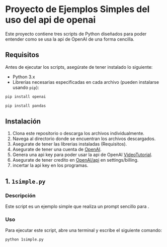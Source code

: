 # Proyecto de Ejemplos Simples del uso del api de openai

Este proyecto contiene tres scripts de Python diseñados para poder entender como se usa la api de OpenAI de una forma cencilla.

## Requisitos

Antes de ejecutar los scripts, asegúrate de tener instalado lo siguiente:

- Python 3.x
- Librerías necesarias especificadas en cada archivo (pueden instalarse usando `pip`):
```bash
pip install openai
```
```bash
pip install pandas
```

## Instalación

1. Clona este repositorio o descarga los archivos individualmente.
2. Navega al directorio donde se encuentran los archivos descargados.
3. Asegurate de tener las librerias instaladas (Requisitos).
4. Asegurate de tener una cuenta de [OpenAI](https://openai.com/).
5. Genera una api key para poder usar la api de OpenAI [VideoTutorial](https://www.youtube.com/watch?v=5OB9HmL28us).
6. Asegurate de tener credito en [OpenAI/api](https://platform.openai.com/apps) en settings/billing.
7. incertar la api key en los programas.

## 1. `1simple.py`

### Descripción

Este script es un ejemplo simple que realiza un prompt sencillo para .

### Uso

Para ejecutar este script, abre una terminal y escribe el siguiente comando:

```bash
python 1simple.py
